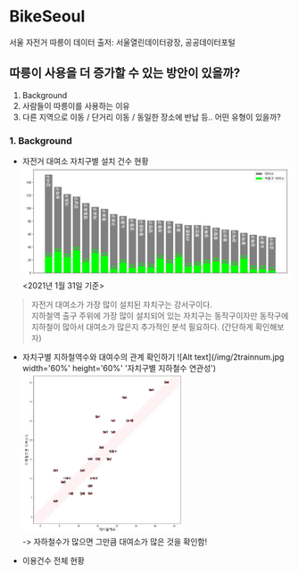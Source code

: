 # BikeSeoul
서울 자전거 따릉이
데이터 출저: 서울열린데이터광장, 공공데이터포털   
   
  
  
## 따릉이 사용을 더 증가할 수 있는 방안이 있을까?
1. Background
2. 사람들이 따릉이를 사용하는 이유
3. 다른 지역으로 이동 / 단거리 이동 / 동일한 장소에 반납 등.. 어떤 유형이 있을까?   

### 1. Background
+ 자전거 대여소 자치구별 설치 건수 현황
![Alt text](/img/1stationNum.jpg '자치구별 설치건수')
                         <2021년 1월 31일 기준>

> 자전거 대여소가 가장 많이 설치된 자치구는 강서구이다.   
> 지하철역 출구 주위에 가장 많이 설치되어 있는 자치구는 동작구이자만 동작구에 지하철이 많아서 대여소가 많은지 추가적인 분석 필요하다. (간단하게 확인해보자)

+ 자치구별 지하철역수와 대여수의 관계 확인하기
![Alt text](/img/2trainnum.jpg width='60%' height='60%' '자치구별 지하철수 연관성')
<img src='/img/2trainnum.jpg' width='60%' height='60%' title='자치구별 지하철수 연관성'></img><br/>
-> 자하철수가 많으면 그만큼 대여소가 많은 것을 확인함!

+ 이용건수 전체 현황


